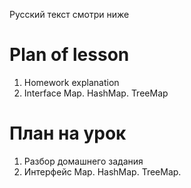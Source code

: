 Русский текст смотри ниже

# Plan of lesson <br/>
1. Homework explanation  <br/>
2. Interface Map. HashMap. TreeMap  <br/>


# План на урок <br/>
1. Разбор домашнего задания  <br/>
2. Интерфейс Map. HashMap. TreeMap.  <br/>
